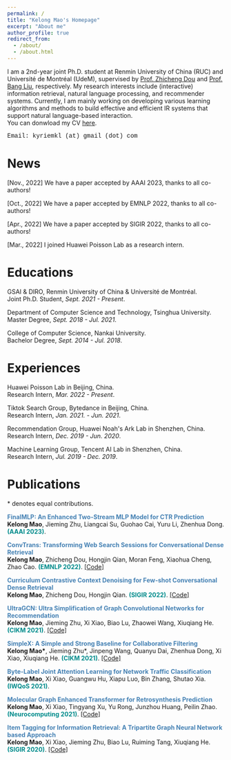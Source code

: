 ```yaml
---
permalink: /
title: "Kelong Mao's Homepage"
excerpt: "About me"
author_profile: true
redirect_from: 
  - /about/
  - /about.html
---
```

I am a 2nd-year joint Ph.D. student at Renmin University of China (RUC) and Université de Montréal (UdeM), supervised by [Prof. Zhicheng Dou](http://playbigdata.ruc.edu.cn/dou/) and [Prof. Bang Liu](https://www-labs.iro.umontreal.ca/~liubang/), respectively.
My research interests include (interactive) information retrieval, natural language processing, and recommender systems.
Currently, I am mainly working on developing various learning algorithms and methods to build effective and efficient IR systems that support natural language-based interaction.  
You can donwload my CV [here](https://drive.google.com/file/d/1CQ5GT2kPL0YuSw4lIPNWw_IbX-laVPir/view?usp=share_link).

<font face="Courier New">Email: kyriemkl (at) gmail (dot) com</font>
<br>

News
======

[Nov., 2022] We have a paper accepted by AAAI 2023, thanks to all co-authors!

[Oct., 2022] We have a paper accepted by EMNLP 2022, thanks to all co-authors!

[Apr., 2022] We have a paper accepted by SIGIR 2022, thanks to all co-authors!

[Mar., 2022] I joined Huawei Poisson Lab as a research intern.



Educations
======
GSAI & DIRO, Renmin University of China & Université de Montréal. <br>
Joint Ph.D. Student, *Sept. 2021 - Present*.

Department of Computer Science and Technology, Tsinghua University.<br>
Master Degree, *Sept. 2018 - Jul. 2021*.

College of Computer Science, Nankai University.<br>
Bachelor Degree, *Sept. 2014 - Jul. 2018*.



Experiences
======
Huawei Poisson Lab in Beijing, China.<br>
Research Intern, *Mar. 2022 - Present*.

Tiktok Search Group, Bytedance in Beijing, China. <br>
Research Intern, *Jan. 2021. - Jun. 2021*. 

Recommendation Group, Huawei Noah's Ark Lab in Shenzhen, China. <br>
Research Intern, *Dec. 2019 - Jun. 2020*.

Machine Learning Group, Tencent AI Lab in Shenzhen, China. <br>
Research Intern, *Jul. 2019 - Dec. 2019*.




Publications
======
\* denotes equal contributions.

**<font color="#4682B4">FinalMLP: An Enhanced Two-Stream MLP Model for CTR Prediction<br></font>**
**Kelong Mao**, Jieming Zhu, Liangcai Su, Guohao Cai, Yuru Li, Zhenhua Dong. **<font color="#008B8B">	(AAAI 2023)</font>**.
<!-- [[Code]](https://github.com/kyriemao/ConvTrans) -->

**<font color="#4682B4">ConvTrans: Transforming Web Search Sessions for Conversational Dense Retrieval<br></font>**
**Kelong Mao**, Zhicheng Dou, Hongjin Qian, Moran Feng, Xiaohua Cheng, Zhao Cao. **<font color="#008B8B">(EMNLP 2022)</font>**.
[[Code]](https://github.com/kyriemao/ConvTrans)

**<font color="#4682B4">Curriculum Contrastive Context Denoising for Few-shot Conversational Dense Retrieval<br></font>**
**Kelong Mao**, Zhicheng Dou, Hongjin Qian. **<font color="#008B8B">(SIGIR 2022)</font>**.
[[Code]](https://github.com/kyriemao/COTED)

**<font color="#4682B4">UltraGCN: Ultra Simplification of Graph Convolutional Networks for Recommendation<br></font>**
**Kelong Mao**, Jieming Zhu, Xi Xiao, Biao Lu, Zhaowei Wang, Xiuqiang He. **<font color="#008B8B">(CIKM 2021)</font>**.
[[Code]](https://github.com/xue-pai/UltraGCN)

**<font color="#4682B4">SimpleX: A Simple and Strong Baseline for Collaborative Filtering<br></font>**
**Kelong Mao\***, Jieming Zhu*, Jinpeng Wang, Quanyu Dai, Zhenhua Dong, Xi Xiao, Xiuqiang He. **<font color="#008B8B">(CIKM 2021)</font>**.
[[Code]](https://github.com/openbenchmark/BARS/tree/master/candidate_matching)


**<font color="#4682B4">Byte-Label Joint Attention Learning for Network Traffic Classification<br></font>**
**Kelong Mao**, Xi Xiao, Guangwu Hu, Xiapu Luo, Bin Zhang, Shutao Xia. **<font color="#008B8B">(IWQoS 2021)</font>**.


**<font color="#4682B4">Molecular Graph Enhanced Transformer for Retrosynthesis Prediction<br></font>**
**Kelong Mao**, Xi Xiao, Tingyang Xu, Yu Rong, Junzhou Huang, Peilin Zhao. **<font color="#008B8B">(Neurocomputing 2021)</font>**.
[[Code]](https://github.com/kyriemao/MGET)


**<font color="#4682B4">Item Tagging for Information Retrieval: A Tripartite Graph Neural Network based Approach<br></font>**
**Kelong Mao**, Xi Xiao, Jieming Zhu, Biao Lu, Ruiming Tang, Xiuqiang He. **<font color="#008B8B">(SIGIR 2020)</font>**.
[[Code]](https://github.com/kyriemao/TagGNN-SIGIR)


